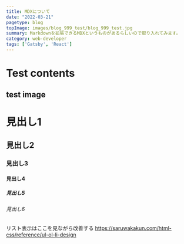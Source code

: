 ```yaml
---
title: MDXについて
date: "2022-03-21"
pagetype: blog
topImage: images/blog_999_test/blog_999_test.jpg
summary: Markdownを拡張できるMDXというものがあるらしいので取り入れてみます。
category: web-developer
tags: ['Gatsby', 'React']
---
```


# Test contents

test image
---


# 見出し1
## 見出し2
### 見出し3
#### 見出し4
##### 見出し5
###### 見出し6

リスト表示はここを見ながら改善する
https://saruwakakun.com/html-css/reference/ul-ol-li-design
